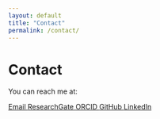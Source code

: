 ```yaml
---
layout: default
title: "Contact"
permalink: /contact/
---
```


# Contact

You can reach me at:

<div class="contact-icons">
  <a href="mailto:leiva.cardenas.favio.sergio.w2@s.mail.nagoya-u.ac.jp">
    <i class="fas fa-envelope"></i> Email
  </a>
  <a href="https://www.researchgate.net/profile/Favio-Leiva/research" target="_blank">
    <i class="fab fa-researchgate"></i> ResearchGate
  </a>
  <a href="https://orcid.org/0000-0001-9315-3097" target="_blank">
    <i class="fab fa-orcid"></i> ORCID
  </a>
  <a href="https://github.com/Favioleiva" target="_blank">
    <i class="fab fa-github"></i> GitHub
  </a>
  <a href="https://www.linkedin.com/in/favioleivacardenas/" target="_blank">
    <i class="fab fa-linkedin"></i> LinkedIn
  </a>
</div>
